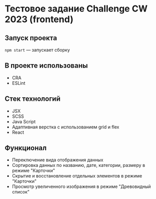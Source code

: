 # Тестовое задание Challenge CW 2023 (frontend)

## Запуск проекта

`npm start` — запускает сборку

## В проекте использованы
* CRA
* ESLint

## Стек технологий
* JSX
* SCSS
* Java Script
* Адаптивная верстка с использованием grid и flex
* React

## Функционал
* Переключение вида отображения данных
* Сортировка данных по названию, дате, категории, размеру в режиме "Карточки"
* Скрытие и восстановление отдельных элементов в режиме "Карточки"
* Просмотр увеличенного изображения в режиме "Древовидный список"
